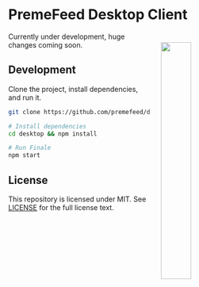 PremeFeed Desktop Client
=====

<img align="right" width="35%" style="float:right;padding:20px;" src="http://i.imgur.com/d2w9Wam.png?1">

Currently under development, huge changes coming soon.

Development
-----------

Clone the project, install dependencies, and run it.

```bash
git clone https://github.com/premefeed/desktop.git

# Install dependencies
cd desktop && npm install

# Run Finale
npm start
```

License
--------
This repository is licensed under MIT. See [LICENSE](https://github.com/premefeed/desktop/blob/master/LICENSE.md) for the full license text.
